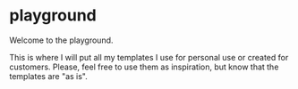 # playground

Welcome to the playground.

This is where I will put all my templates I use for personal use or created for customers.
Please, feel free to use them as inspiration, but know that the templates are "as is".